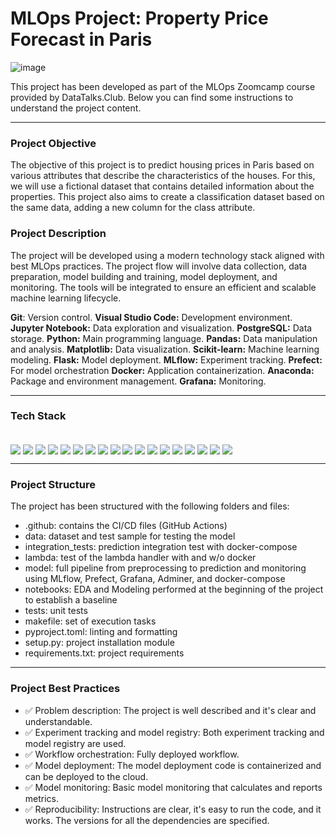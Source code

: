 # MLOps Project: Property Price Forecast in Paris

![image](https://github.com/user-attachments/assets/ac0f5f67-d585-42d1-9bae-62dcfce059d9)

This project has been developed as part of the MLOps Zoomcamp course provided by DataTalks.Club.
Below you can find some instructions to understand the project content.

--------------------------------------------------

### Project Objective
The objective of this project is to predict housing prices in Paris based on various attributes that describe the characteristics of the houses. For this, we will use a fictional dataset that contains detailed information about the properties. This project also aims to create a classification dataset based on the same data, adding a new column for the class attribute.

### Project Description
The project will be developed using a modern technology stack aligned with best MLOps practices. The project flow will involve data collection, data preparation, model building and training, model deployment, and monitoring. The tools will be integrated to ensure an efficient and scalable machine learning lifecycle.

**Git**: Version control.
**Visual Studio Code:** Development environment.
**Jupyter Notebook:** Data exploration and visualization.
**PostgreSQL:** Data storage.
**Python:** Main programming language.
**Pandas:** Data manipulation and analysis.
**Matplotlib:** Data visualization.
**Scikit-learn:** Machine learning modeling.
**Flask:** Model deployment.
**MLflow:** Experiment tracking.
**Prefect:** For model orchestration
**Docker:** Application containerization.
**Anaconda:** Package and environment management.
**Grafana:** Monitoring.

--------------------------------------------------

### Tech Stack

<div style="display: inline_block"><br>
  <img align="center" src="https://camo.githubusercontent.com/3d768e26ac10ba994a60ed19acd487895cc43a9cdd43e9305c2408b93136234d/68747470733a2f2f696d672e736869656c64732e696f2f62616467652f6769742d2532334630353033332e7376673f7374796c653d666f722d7468652d6261646765266c6f676f3d676974266c6f676f436f6c6f723d7768697465">
  <img align="center" src="https://camo.githubusercontent.com/998382ebc9a32162128b00b597ea488192df024fd015e5edec001fe29fcb93a6/68747470733a2f2f696d672e736869656c64732e696f2f62616467652f56697375616c25323053747564696f253230436f64652d3030373864372e7376673f7374796c653d666f722d7468652d6261646765266c6f676f3d76697375616c2d73747564696f2d636f6465266c6f676f436f6c6f723d7768697465">
    <img align="center" src="https://camo.githubusercontent.com/d0acc51aec2d81ad604d51506e176736b43c20a4328500849ac49a956b12b820/68747470733a2f2f696d672e736869656c64732e696f2f62616467652f4b6167676c652d3230424546463f7374796c653d666f722d7468652d6261646765266c6f676f3d4b6167676c65266c6f676f436f6c6f723d7768697465">
    <img align="center" src="https://camo.githubusercontent.com/0562f16a4ae7e35dae6087bf8b7805fb7e664a9e7e20ae6d163d94e56b94f32d/68747470733a2f2f696d672e736869656c64732e696f2f62616467652f707974686f6e2d3336373041303f7374796c653d666f722d7468652d6261646765266c6f676f3d707974686f6e266c6f676f436f6c6f723d666664643534">
    <img align="center" src="https://camo.githubusercontent.com/ca8ee16f3ff90cf3349be99b021b0b2a366cd71499ef20bcdc2b43dbc2668483/68747470733a2f2f696d672e736869656c64732e696f2f62616467652f416e61636f6e64612d2532333434413833332e7376673f7374796c653d666f722d7468652d6261646765266c6f676f3d616e61636f6e6461266c6f676f436f6c6f723d7768697465">
    <img align="center" src="https://camo.githubusercontent.com/c044ae9d0419850e7f2385c22ea5de56e101e6a616789bd35d2d8fa137a63642/68747470733a2f2f696d672e736869656c64732e696f2f62616467652f6a7570797465722d2532334641304630302e7376673f7374796c653d666f722d7468652d6261646765266c6f676f3d6a757079746572266c6f676f436f6c6f723d7768697465">
      <img align="center" src="https://camo.githubusercontent.com/05cab52d05663cecbe47a23ca71075ba81b9080dd50561d0f76eb46e902cfef8/68747470733a2f2f696d672e736869656c64732e696f2f62616467652f70616e6461732d2532333135303435382e7376673f7374796c653d666f722d7468652d6261646765266c6f676f3d70616e646173266c6f676f436f6c6f723d7768697465">
      <img align="center" src="https://camo.githubusercontent.com/edd8c9123ff9093143508af0b218cffc132f16a014be2d2147894458c351dc23/68747470733a2f2f696d672e736869656c64732e696f2f62616467652f4d6174706c6f746c69622d2532336439656164332e7376673f7374796c653d666f722d7468652d6261646765266c6f676f3d4d6174706c6f746c6962266c6f676f436f6c6f723d626c61636b">
      <img align="center" src="https://camo.githubusercontent.com/6854ba9612c2cb025e7c65445787d93f6436d4691303601506e0bc28be2ae9b8/68747470733a2f2f696d672e736869656c64732e696f2f62616467652f506f737467726553514c2d3331363139323f7374796c653d666f722d7468652d6261646765266c6f676f3d706f737467726573716c266c6f676f436f6c6f723d7768697465">
      <img align="center" src="https://camo.githubusercontent.com/d7eb681a1d19819ff9caeee4e3b0b1748da0b97af47e2084ca3d5e8302aec8a9/68747470733a2f2f696d672e736869656c64732e696f2f62616467652f7363696b69742d2d6c6561726e2d2532334637393331452e7376673f7374796c653d666f722d7468652d6261646765266c6f676f3d7363696b69742d6c6561726e266c6f676f436f6c6f723d7768697465">
      <img align="center" src="https://camo.githubusercontent.com/40b50389027e826f74eb106c67530673ffc46486250581ca5845fc7284f7c717/68747470733a2f2f696d672e736869656c64732e696f2f62616467652f4d4c666c6f772d3031393445322e7376673f7374796c653d666f722d7468652d6261646765266c6f676f3d4d4c666c6f77266c6f676f436f6c6f723d7768697465">
      <img align="center" src="https://camo.githubusercontent.com/9ed458fea6ba5324c019bbc32f837fbceaca74f3862454a77d7e94150b97fc48/68747470733a2f2f696d672e736869656c64732e696f2f62616467652f666c61736b2d2532333030302e7376673f7374796c653d666f722d7468652d6261646765266c6f676f3d666c61736b266c6f676f436f6c6f723d7768697465">
      <img align="center" src="https://camo.githubusercontent.com/8396abd667a0eca7d28cdb29ec63b6bf29a7854c7c3d467e6ece648c7e9b81e1/68747470733a2f2f696d672e736869656c64732e696f2f62616467652f646f636b65722d2532333064623765642e7376673f7374796c653d666f722d7468652d6261646765266c6f676f3d646f636b6572266c6f676f436f6c6f723d7768697465">
      <img align="center" src="https://camo.githubusercontent.com/a00920b123df05b3df5e368e509f18bacd65bc5909698fb42be5f35063550f47/68747470733a2f2f696d672e736869656c64732e696f2f62616467652f747970657363726970742d2532333030374143432e7376673f7374796c653d666f722d7468652d6261646765266c6f676f3d74797065736372697074266c6f676f436f6c6f723d7768697465">
      <img align="center" src="https://camo.githubusercontent.com/65f3aaa6432363f0979f3e35bc4783d5b39753d50d200e0c149fc5c78e1eeb49/68747470733a2f2f696d672e736869656c64732e696f2f62616467652f4e6578742e6a732d626c75653f7374796c653d666f722d7468652d6261646765266c6f676f3d4e6578742e6a73266c6f676f436f6c6f723d7768697465253232">
        <img align="center" src="https://camo.githubusercontent.com/bfe42a01bfb74a48dabc254065e874f313ca2aedd9bde944cb8bb4f9cef69dd4/68747470733a2f2f696d672e736869656c64732e696f2f62616467652f6e6f64652e6a732d3033363834663f7374796c653d666f722d7468652d6261646765266c6f676f3d6e6f64652e6a73266c6f676f436f6c6f723d7768697465"> 
      <img align="center" src="https://camo.githubusercontent.com/509859c3a417eb3ea794450d88303bdaced996cba60811e552e5a89bf89ff584/68747470733a2f2f696d672e736869656c64732e696f2f62616467652f67726166616e612d2532334634363830302e7376673f7374796c653d666f722d7468652d6261646765266c6f676f3d67726166616e61266c6f676f436f6c6f723d7768697465">
        <img align="center" src="https://camo.githubusercontent.com/b9ff564d8c311812747f1aacea54cf703d850756f9179f9eff6899da20a701a2/68747470733a2f2f696d672e736869656c64732e696f2f62616467652f76657263656c2d2532333030303030302e7376673f7374796c653d666f722d7468652d6261646765266c6f676f3d76657263656c266c6f676f436f6c6f723d7768697465">
      </div>

--------------------------------------------------

### Project Structure
The project has been structured with the following folders and files:

- .github: contains the CI/CD files (GitHub Actions)
- data: dataset and test sample for testing the model
- integration_tests: prediction integration test with docker-compose
- lambda: test of the lambda handler with and w/o docker
- model: full pipeline from preprocessing to prediction and monitoring using MLflow, Prefect, Grafana, Adminer, and docker-compose
- notebooks: EDA and Modeling performed at the beginning of the project to establish a baseline
- tests: unit tests
- makefile: set of execution tasks
- pyproject.toml: linting and formatting
- setup.py: project installation module
- requirements.txt: project requirements

--------------------------------------------------

### Project Best Practices
- ✅ Problem description: The project is well described and it's clear and understandable.
- ✅ Experiment tracking and model registry: Both experiment tracking and model registry are used.
- ✅ Workflow orchestration: Fully deployed workflow.
- ✅ Model deployment: The model deployment code is containerized and can be deployed to the cloud.
- ✅ Model monitoring: Basic model monitoring that calculates and reports metrics.
- ✅ Reproducibility: Instructions are clear, it's easy to run the code, and it works. The versions for all the dependencies are specified.
